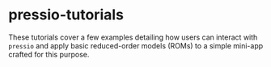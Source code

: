 
# pressio-tutorials

These tutorials cover a few examples detailing how users can interact
with `pressio` and apply basic reduced-order models (ROMs) to
a simple mini-app crafted for this purpose.


<!-- ### Building
To build the tutorials, follow [these instructions](./wiki/build.md).
-->
